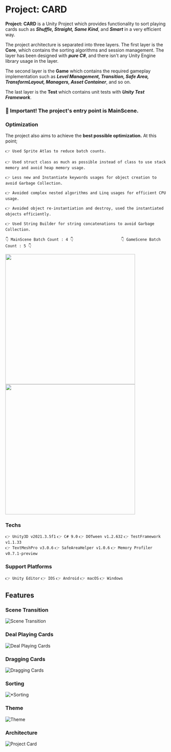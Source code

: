 # Project: CARD

**Project: CARD** is a Unity Project which provides functionality to sort playing cards such as ***Shuffle, Straight, Same Kind***, and ***Smart*** in a very efficient way.

The project architecture is separated into three layers. The first layer is the **Core**, which contains the sorting algorithms and session management. The layer has been designed with ***pure C#***, and there isn't any Unity Engine library usage in the layer.

The second layer is the **Game** which contains the required gameplay implementation such as ***Level Management, Transition, Safe Area, TransformLayout, Managers, Asset Container***, and so on.

The last layer is the **Test** which contains unit tests with ***Unity Test Framework***.

### 🛑 Important! The project's entry point is MainScene.

### Optimization

The project also aims to achieve the **best possible optimization.** At this point;

```👉 Used Sprite Atlas to reduce batch counts.```

```👉 Used struct class as much as possible instead of class to use stack memory and avoid heap memory usage.```

```👉 Less new and Instantiate keywords usages for object creation to avoid Garbage Collection.```

```👉 Avoided complex nested algorithms and Linq usages for efficient CPU usage.```

```👉 Avoided object re-instantiation and destroy, used the instantiated objects efficiently.```

```👉 Used String Builder for string concatenations to avoid Garbage Collection.```

```👇 MainScene Batch Count : 4 👇```&nbsp;&nbsp;&nbsp;&nbsp;&nbsp;&nbsp;&nbsp;&nbsp;&nbsp;&nbsp;&nbsp;&nbsp;&nbsp;&nbsp;&nbsp;&nbsp;&nbsp;&nbsp;&nbsp;&nbsp;&nbsp;&nbsp;&nbsp;&nbsp;&nbsp;&nbsp;&nbsp;&nbsp;&nbsp;&nbsp;&nbsp;&nbsp;&nbsp;&nbsp;&nbsp;&nbsp;```
👇 GameScene Batch Count : 5 👇```
<p float="left">
  <img src="https://user-images.githubusercontent.com/39636292/189323217-1228d39c-304a-4746-9bca-af774cc1b095.png" width="405">
  <img src="https://user-images.githubusercontent.com/39636292/189323207-7c1e86f1-49be-4d2b-99b2-ebca6d756288.png" width="405">
</p>

### Techs

```👉 Unity3D v2021.3.5f1``` ```👉 C# 9.0``` ```👉 DOTween v1.2.632``` ```👉 TestFramework v1.1.33```  
```👉 TextMeshPro v3.0.6``` ```👉 SafeAreaHelper v1.0.6``` ```👉 Memory Profiler v0.7.1-preview```

### Support Platforms

```👉 Unity Editor``` ```👉 IOS``` ```👉 Android``` ```👉 macOS``` ```👉 Windows```

## Features
### **Scene Transition**
![Scene Transition](https://user-images.githubusercontent.com/39636292/189327484-50645d00-1b5d-42be-ab70-db01e063be69.gif)

### **Deal Playing Cards**
![Deal Playing Cards](https://github.com/tunchasan/Project-Card/blob/756bf9e8ab1dbb07ac00f09d4f09b226b7968718/Recordings/Gifts/Deal%20Playing%20Cards.gif)

### **Dragging Cards**
![Dragging Cards](https://github.com/tunchasan/Project-Card/blob/756bf9e8ab1dbb07ac00f09d4f09b226b7968718/Recordings/Gifts/Dragging%20Cards.gif)

### **Sorting**
![*Sorting](https://github.com/tunchasan/Project-Card/blob/756bf9e8ab1dbb07ac00f09d4f09b226b7968718/Recordings/Gifts/Sort.gif)

### **Theme**
![Theme](https://github.com/tunchasan/Project-Card/blob/756bf9e8ab1dbb07ac00f09d4f09b226b7968718/Recordings/Gifts/Theme.gif)

### Architecture
![Project Card](https://user-images.githubusercontent.com/39636292/190354011-943bf0ae-5073-4c2e-bb7c-387e86b4418a.png)
